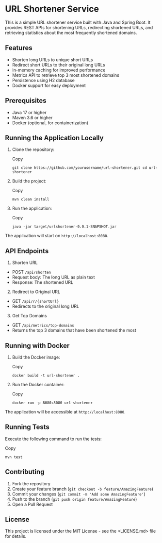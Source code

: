 URL Shortener Service
=====================

This is a simple URL shortener service built with Java and Spring Boot. It provides REST APIs for shortening URLs, redirecting shortened URLs, and retrieving statistics about the most frequently shortened domains.

Features
--------

-   Shorten long URLs to unique short URLs
-   Redirect short URLs to their original long URLs
-   In-memory caching for improved performance
-   Metrics API to retrieve top 3 most shortened domains
-   Persistence using H2 database
-   Docker support for easy deployment

Prerequisites
-------------

-   Java 17 or higher
-   Maven 3.6 or higher
-   Docker (optional, for containerization)

Running the Application Locally
-------------------------------

1.  Clone the repository:

    Copy

    `git clone https://github.com/yourusername/url-shortener.git
    cd url-shortener`

2.  Build the project:

    Copy

    `mvn clean install`

3.  Run the application:

    Copy

    `java -jar target/urlshortener-0.0.1-SNAPSHOT.jar`

The application will start on `http://localhost:8080`.

API Endpoints
-------------

1.  Shorten URL
   -   POST `/api/shorten`
   -   Request body: The long URL as plain text
   -   Response: The shortened URL
2.  Redirect to Original URL
   -   GET `/api/r/{shortUrl}`
   -   Redirects to the original long URL
3.  Get Top Domains
   -   GET `/api/metrics/top-domains`
   -   Returns the top 3 domains that have been shortened the most

Running with Docker
-------------------

1.  Build the Docker image:

    Copy

    `docker build -t url-shortener .`

2.  Run the Docker container:

    Copy

    `docker run -p 8080:8080 url-shortener`

The application will be accessible at `http://localhost:8080`.

Running Tests
-------------

Execute the following command to run the tests:

Copy

`mvn test`

Contributing
------------

1.  Fork the repository
2.  Create your feature branch (`git checkout -b feature/AmazingFeature`)
3.  Commit your changes (`git commit -m 'Add some AmazingFeature'`)
4.  Push to the branch (`git push origin feature/AmazingFeature`)
5.  Open a Pull Request

License
-------

This project is licensed under the MIT License - see the <LICENSE.md> file for details.